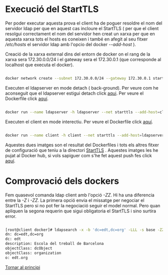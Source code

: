 # Execució del StartTLS

Per poder executar aquesta prova el client ha de poguer resoldre el nom del servidor ldap per que en aquest cas incloure el StartTLS ( per que el client resolgui
correctament el nom del servidor hen creat un xarxa per que  en aquesta xarxa tots el hosts es coneixen i també en afegit al seu fitxer */etc/hosts* el servidor
ldap amb l'opcio del docker *--add-host* ).

Creació de la xarxa external dins del entorn de docker on el rang de la xarxa sera 172.30.0.0/24 i el gateway sera el 172.30.0.1 (que corresponde al localhost
que executa el docker).


```bash

docker network create --subnet 172.30.0.0/24 --gateway 172.30.0.1 starttls

```

Executen el ldapserver en mode detach ( back-ground). Per veure com he aconseguit que el ldapserver estigui detach 
click [aqui](https://github.com/isx26067826/project/tree/master/sources/options.md). Per veure el Dockerfile click [aquí](https://github.com/isx26067826/project/blob/master/sources/STARTTLS/server/Dockerfile).



```bash

docker run --name ldapserver -h ldapserver --net starttls --add-host=client:172.30.0.3 --ip 172.30.0.2 -d nickdunaway/server-starttls


```

Executen el client en mode interectiu. Per veure el Dockerfile click [aquí](https://github.com/isx26067826/project/blob/master/sources/STARTTLS/client/Dockerfile).


```bash

docker run --name client -h client --net starttls --add-host=ldapserver:172.30.0.2 --ip 172.30.0.3 -it nickdunaway/client-starttls


```


Aquestes dues imatges son el resultat del Dockerfiles i tots els altres fitxer de configuració que teniu a la directori 
[StartTLS](https://github.com/isx26067826/project/tree/master/sources/STARTTLS) . Aquestes imatges les he pujat al Docker hub, si vols 
sapiguer com s'he fet aquest push fes click [aquí](https://github.com/isx26067826/project/tree/master/sources/docker-push.md).

# Comprovació dels dockers 

Fem quasevol comanda ldap client amb l'opció *-ZZ*. Hi ha una diferencia entre la *-Z* i *-ZZ*. La primera opció envia el missatge per negociar el StartTLS pero
si no pot fer la negociació seguir el model normal. Pero quan apliquen la segona requerin que sigui obligatoria el StartTLS i sino surtira error.


```bash

[root@client docker]# ldapsearch -x -b 'dc=edt,dc=org' -LLL -s base -ZZ
dn: dc=edt,dc=org
dc: edt
description: Escola del treball de Barcelona
objectClass: dcObject
objectClass: organization
o: edt.org


```

[Tornar al principi](https://github.com/isx26067826/project/blob/master/README.md)
